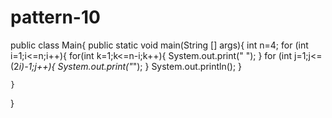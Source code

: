 # pattern-10
public class Main{
    public static void main(String [] args){
        int n=4;
        for (int i=1;i<=n;i++){
            for(int k=1;k<=n-i;k++){
                System.out.print(" ");
            }
             for (int j=1;j<=(2*i)-1;j++){
                System.out.print("*");
            }
            System.out.println();
        }
        
        
    }
}
